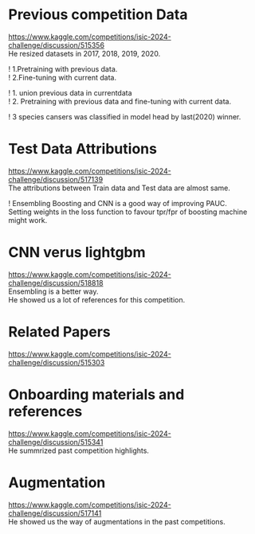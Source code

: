 
# Previous competition Data
https://www.kaggle.com/competitions/isic-2024-challenge/discussion/515356 \
He resized datasets in 2017, 2018, 2019, 2020.

! 1.Pretraining with previous data.\
! 2.Fine-tuning with current data.

! 1. union previous data in currentdata\
! 2. Pretraining with previous data and fine-tuning with current data.

! 3 species cansers was classified in model head by last(2020) winner.

# Test Data Attributions
https://www.kaggle.com/competitions/isic-2024-challenge/discussion/517139 \
The attributions between Train data and Test data are almost same.

! Ensembling Boosting and CNN is a good way of improving PAUC.\
Setting weights in the loss function to favour tpr/fpr of boosting machine might work.

# CNN verus lightgbm
https://www.kaggle.com/competitions/isic-2024-challenge/discussion/518818 \
Ensembling is a better way. \
He showed us a lot of references for this competition.

# Related Papers
https://www.kaggle.com/competitions/isic-2024-challenge/discussion/515303

# Onboarding materials and references
https://www.kaggle.com/competitions/isic-2024-challenge/discussion/515341 \
He summrized past competition highlights.

# Augmentation 
https://www.kaggle.com/competitions/isic-2024-challenge/discussion/517141 \
He showed us the way of augmentations in the past competitions.


